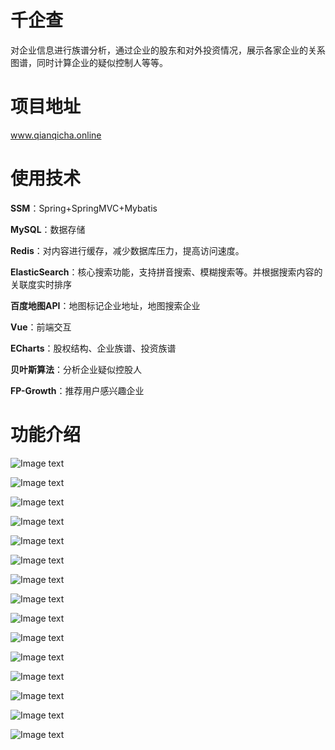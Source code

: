 # 千企查
对企业信息进行族谱分析，通过企业的股东和对外投资情况，展示各家企业的关系图谱，同时计算企业的疑似控制人等等。

# 项目地址
www.qianqicha.online

# 使用技术

**SSM**：Spring+SpringMVC+Mybatis

**MySQL**：数据存储

**Redis**：对内容进行缓存，减少数据库压力，提高访问速度。

**ElasticSearch**：核心搜索功能，支持拼音搜索、模糊搜索等。并根据搜索内容的关联度实时排序

**百度地图API**：地图标记企业地址，地图搜索企业

**Vue**：前端交互

**ECharts**：股权结构、企业族谱、投资族谱

**贝叶斯算法**：分析企业疑似控股人

**FP-Growth**：推荐用户感兴趣企业

# 功能介绍

![Image text](https://raw.githubusercontent.com/JalonY/CorporateGenealogy/master/img-folder/img1.jpg)

![Image text](https://raw.githubusercontent.com/JalonY/CorporateGenealogy/master/img-folder/img2.jpg)

![Image text](https://raw.githubusercontent.com/JalonY/CorporateGenealogy/master/img-folder/img3.jpg)

![Image text](https://raw.githubusercontent.com/JalonY/CorporateGenealogy/master/img-folder/img4.jpg)

![Image text](https://raw.githubusercontent.com/JalonY/CorporateGenealogy/master/img-folder/img5.jpg)

![Image text](https://raw.githubusercontent.com/JalonY/CorporateGenealogy/master/img-folder/img6.jpg)

![Image text](https://raw.githubusercontent.com/JalonY/CorporateGenealogy/master/img-folder/img7.jpg)

![Image text](https://raw.githubusercontent.com/JalonY/CorporateGenealogy/master/img-folder/img8.jpg)

![Image text](https://raw.githubusercontent.com/JalonY/CorporateGenealogy/master/img-folder/img9.jpg)

![Image text](https://raw.githubusercontent.com/JalonY/CorporateGenealogy/master/img-folder/img10.jpg)

![Image text](https://raw.githubusercontent.com/JalonY/CorporateGenealogy/master/img-folder/img11.jpg)

![Image text](https://raw.githubusercontent.com/JalonY/CorporateGenealogy/master/img-folder/img12.jpg)

![Image text](https://raw.githubusercontent.com/JalonY/CorporateGenealogy/master/img-folder/img13.jpg)

![Image text](https://raw.githubusercontent.com/JalonY/CorporateGenealogy/master/img-folder/img14.jpg)

![Image text](https://raw.githubusercontent.com/JalonY/CorporateGenealogy/master/img-folder/img15.jpg)


